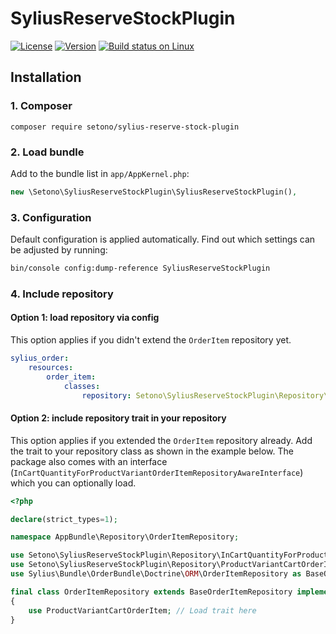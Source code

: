 # SyliusReserveStockPlugin

[![License](https://img.shields.io/packagist/l/setono/SyliusReserveStockPlugin.svg)](https://packagist.org/packages/setono/SyliusReserveStockPlugin)
[![Version](https://img.shields.io/packagist/v/setono/SyliusReserveStockPlugin.svg)](https://packagist.org/packages/setono/SyliusReserveStockPlugin)
[![Build status on Linux](https://img.shields.io/travis/setono/SyliusReserveStockPlugin/master.svg)](http://travis-ci.org/setono/SyliusReserveStockPlugin)

## Installation

### 1. Composer

`composer require setono/sylius-reserve-stock-plugin`

### 2. Load bundle

Add to the bundle list in `app/AppKernel.php`:

```php
new \Setono\SyliusReserveStockPlugin\SyliusReserveStockPlugin(),
```

### 3. Configuration

Default configuration is applied automatically. Find out which settings can be adjusted by running:

```bash
bin/console config:dump-reference SyliusReserveStockPlugin
```

### 4. Include repository

#### Option 1: load repository via config

This option applies if you didn't extend the `OrderItem` repository yet.

```yaml
sylius_order:
    resources:
        order_item:
            classes:
                repository: Setono\SyliusReserveStockPlugin\Repository\OrderItemRepository
```

#### Option 2: include repository trait in your repository

This option applies if you extended the `OrderItem` repository already. Add the trait to your repository class as shown in the
example below. The package also comes with an interface (`InCartQuantityForProductVariantOrderItemRepositoryAwareInterface`) which you can
optionally load.

```php
<?php

declare(strict_types=1);

namespace AppBundle\Repository\OrderItemRepository;

use Setono\SyliusReserveStockPlugin\Repository\InCartQuantityForProductVariantOrderItemRepositoryAwareInterface;
use Setono\SyliusReserveStockPlugin\Repository\ProductVariantCartOrderItem;
use Sylius\Bundle\OrderBundle\Doctrine\ORM\OrderItemRepository as BaseOrderItemRepository;

final class OrderItemRepository extends BaseOrderItemRepository implements InCartQuantityForProductVariantOrderItemRepositoryAwareInterface
{
    use ProductVariantCartOrderItem; // Load trait here
}
```
